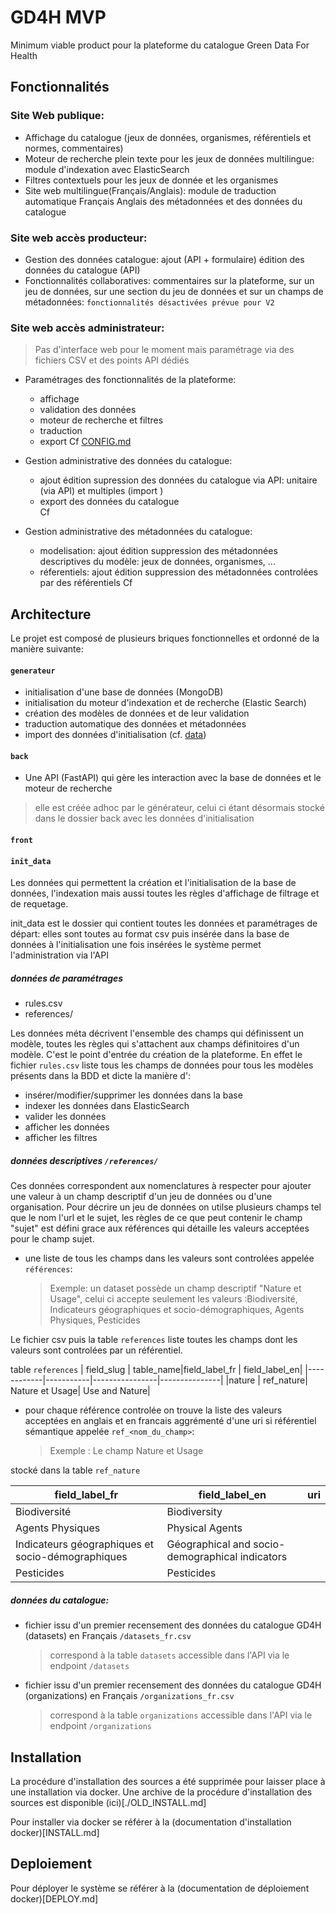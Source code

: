# GD4H MVP

Minimum viable product pour la plateforme du catalogue Green Data For Health

## Fonctionnalités

### Site Web publique:
- Affichage du catalogue (jeux de données, organismes, référentiels et normes, commentaires)
- Moteur de recherche plein texte pour les jeux de données multilingue: module d'indexation avec ElasticSearch
- Filtres contextuels pour les jeux de donnée et les organismes
- Site web multilingue(Français/Anglais): module de traduction automatique Français Anglais des métadonnées et des données du catalogue

### Site web accès producteur:
- Gestion des données catalogue: ajout (API + formulaire) édition des données du catalogue (API)
- Fonctionnalités collaboratives: commentaires sur la plateforme, sur un jeu de données, sur une section du jeu de données et sur un champs de métadonnées: `fonctionnalités désactivées prévue pour V2`
 
### Site web accès administrateur:
> Pas d'interface web pour le moment mais paramétrage via des fichiers CSV et des points API dédiés
- Paramétrages des fonctionnalités  de la plateforme:
  - affichage
  - validation des données
  - moteur de recherche et filtres
  - traduction  
  - export
Cf [CONFIG.md](CONFIG.md)

- Gestion administrative des données du  catalogue: 
  - ajout édition supression des données du catalogue via API: unitaire (via API) et multiples (import )
  - export des données du catalogue  
Cf []()
- Gestion administrative des métadonnées du catalogue:
  - modelisation: ajout édition suppression des métadonnées descriptives du modèle: jeux de données, organismes, ...
  - réferentiels: ajout édition suppression des métadonnées controlées par des référentiels
Cf []()

## Architecture

Le projet est composé de plusieurs briques fonctionnelles et ordonné de la manière suivante:

#### `generateur`

  - initialisation d'une base de données (MongoDB)
  - initialisation du moteur d'indexation et de recherche (Elastic Search)
  - création des modèles de données et de leur validation
  - traduction automatique des données et métadonnées
  - import des données d'initialisation (cf. [data](####data))

#### `back` 
  
  - Une API (FastAPI) qui gère les interaction avec la base de données et le moteur de recherche
  > elle est créée adhoc par le générateur, celui ci étant désormais stocké dans le dossier back avec les données d'initialisation 

#### `front`
  

#### `init_data`

Les données qui permettent la création et l'initialisation de la base de données, l'indexation mais aussi toutes les règles d'affichage de filtrage et de requetage.

init_data est le dossier qui contient toutes les données et paramétrages de départ: 
elles sont toutes au format csv puis insérée dans la base de données à l'initialisation
une fois insérées le système permet l'administration  via l'API
##### données de paramétrages

- rules.csv
- references/

Les données méta décrivent l'ensemble des champs qui définissent un modèle, toutes les règles qui s'attachent aux champs définitoires d'un modèle. C'est le point d'entrée du création de la plateforme.
En effet le fichier `rules.csv` liste tous les champs de données pour tous les modèles présents dans la BDD et dicte la manière d':

- insérer/modifier/supprimer les données dans la base
- indexer les données dans ElasticSearch
- valider les données
- afficher les données 
- afficher les filtres

##### données descriptives `/references/`

Ces données correspondent aux nomenclatures à respecter pour ajouter une valeur à un champ descriptif d'un jeu de données ou d'une organisation.
Pour décrire un jeu de données on utilse plusieurs champs tel que le nom l'url et le sujet, les règles de ce que peut contenir le champ "sujet" est défini grace aux références qui détaille les valeurs acceptées pour le champ sujet.

  - une liste de tous les champs dans les valeurs sont controlées appelée `références`:

    > Exemple: un dataset possède un champ descriptif "Nature et Usage", celui ci accepte seulement les valeurs :Biodiversité, Indicateurs géographiques et socio-démographiques, Agents Physiques, Pesticides
    
Le fichier csv puis la table `references` liste toutes les champs dont les valeurs sont controlées par un référentiel.

table `references`
  | field_slug   | table_name|field_label_fr  | field_label_en|
  |------------|-----------|----------------|---------------|
  |nature      | ref_nature| Nature et Usage| Use and Nature|



  - pour chaque référence controlée on trouve la liste des valeurs acceptées en anglais et en francais aggrémenté d'une uri si référentiel sémantique appelée `ref_<nom_du_champ>`:

    > Exemple : Le champ Nature et Usage
    
stocké dans la table `ref_nature`


|field_label_fr  | field_label_en| uri                 |
|----------------|---------------|---------------------|
|Biodiversité    | Biodiversity  |                     |
|Agents Physiques| Physical Agents  |                     |
|Indicateurs géographiques et socio-démographiques|Géographical and socio-demographical indicators||
| Pesticides     | Pesticides ||


##### données du catalogue:
  
  - fichier issu d'un premier recensement des données du catalogue GD4H (datasets) en Français `/datasets_fr.csv` 
    > correspond à la table `datasets` accessible dans l'API via le endpoint `/datasets`
  - fichier issu d'un premier recensement des données du catalogue GD4H (organizations) en Français `/organizations_fr.csv` 
    > correspond à la table  `organizations` accessible dans l'API via le endpoint `/organizations`
  

## Installation

La procédure d'installation des sources a été supprimée pour laisser place à une installation via docker. Une archive de la procédure d'installation des sources est disponible (ici)[./OLD_INSTALL.md]

Pour installer via docker se référer à la (documentation d'installation docker)[INSTALL.md]

## Deploiement

Pour déployer le système se référer à la (documentation de déploiement docker)[DEPLOY.md]

